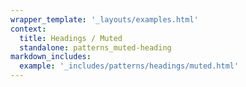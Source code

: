 ```yaml
---
wrapper_template: '_layouts/examples.html'
context:
  title: Headings / Muted
  standalone: patterns_muted-heading
markdown_includes:
  example: '_includes/patterns/headings/muted.html'
---
```

